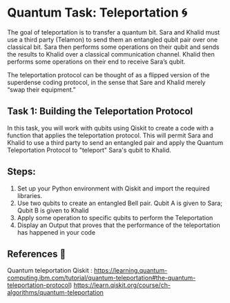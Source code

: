 # Quantum Task: Teleportation 🌀 
The goal of teleportation is to transfer a quantum bit. Sara and Khalid must use a third party (Telamon) to send them an entangled qubit pair over one classical bit. Sara then performs some operations on their qubit and sends the results to Khalid over a classical communication channel. Khalid then performs some operations on their end to receive Sara’s qubit.

The teleportation protocol can be thought of as a flipped version of the superdense coding protocol, in the sense that Sare and Khalid merely “swap their equipment.”



## Task 1: Building the Teleportation Protocol
In this task, you will work with qubits using Qiskit to create a code with a function that applies the teleportation protocol. This will permit Sara and Khalid to use a third party to send an entangled pair and apply the Quantum Teleportation Protocol to "teleport" Sara's qubit to Khalid.

## Steps:
1. Set up your Python environment with Qiskit and import the required libraries.
2. Use two qubits to create an entangled Bell pair. Qubit A is given to Sara; Qubit B is given to Khalid
3. Apply some operation to specific qubits to perform the Teleportation
4. Display an Output that proves that the performance of the teleportation has happened in your code


   
## References 🔗 
Quantum teleportation Qiskit : 
https://learning.quantum-computing.ibm.com/tutorial/quantum-teleportation#the-quantum-teleportation-protocol)
https://learn.qiskit.org/course/ch-algorithms/quantum-teleportation
